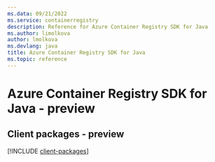 ```yaml
---
ms.data: 09/21/2022
ms.service: containerregistry
description: Reference for Azure Container Registry SDK for Java
ms.author: limolkova
author: lmolkova
ms.devlang: java
title: Azure Container Registry SDK for Java
ms.topic: reference
---
```

# Azure Container Registry SDK for Java - preview

## Client packages - preview
[!INCLUDE [client-packages](container-registry-client-index.md)]
